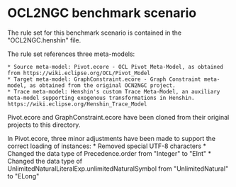 OCL2NGC benchmark scenario
==========================

The rule set for this benchmark scenario is contained in the "OCL2NGC.henshin" file.

The rule set references three meta-models:

	* Source meta-model: Pivot.ecore - OCL Pivot Meta-Model, as obtained from https://wiki.eclipse.org/OCL/Pivot_Model
	* Target meta-model: GraphConstraint.ecore - Graph Constraint meta-model, as obtained from the original OCN2NGC project.
	* Trace meta-model: Henshin's custom Trace Meta-Model, an auxiliary meta-model supporting exogenous transformations in Henshin. https://wiki.eclipse.org/Henshin_Trace_Model
	
Pivot.ecore and GraphConstraint.ecore have been cloned from their original projects to this directory.

In Pivot.ecore, three minor adjustments have been made to support the correct loading of instances:
	* Removed special UTF-8 characters
	* Changed the data type of Precedence.order from "Integer" to "EInt"
	* Changed the data type of UnlimitedNaturalLiteralExp.unlimitedNaturalSymbol from "UnlimitedNatural" to "ELong"